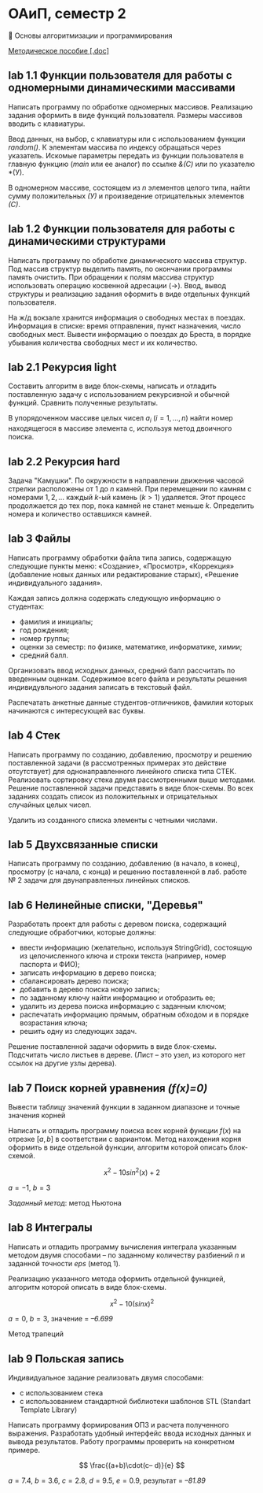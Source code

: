 # ОАиП, семестр 2

🔑 Основы алгоритмизации и программирования

[Методическое пособие [.doc]](https://www.bsuir.by/m/12_100229_1_123675.doc)

## lab 1.1 Функции пользователя для работы с одномерными динамическими массивами

Написать программу по обработке одномерных массивов. Реализацию задания оформить в виде функций пользователя. Размеры массивов вводить с клавиатуры.

Ввод данных, на выбор, с клавиатуры или с использованием функции *random()*. К элементам массива по индексу обращаться через указатель. Искомые параметры передать из функции пользователя в главную функцию (*main* или ее аналог) по ссылке *&(C)* или по указателю *(У).

В одномерном массиве, состоящем из $n$ элементов целого типа, найти сумму положительных *(У)* и произведение отрицательных элементов *(С)*.

## lab 1.2 Функции пользователя для работы с динамическими структурами

Написать программу по обработке динамического массива структур. Под массив структур выделить память, по окончании программы память очистить. При обращении к полям массива структур использовать операцию косвенной адресации (->). Ввод, вывод структуры и реализацию задания оформить в виде отдельных функций пользователя.

На ж/д вокзале хранится информация о свободных местах в поездах. Информация в списке: время отправления, пункт назначения, число свободных мест. Вывести информацию о поездах до Бреста, в порядке убывания количества свободных мест и их количество.

## lab 2.1 Рекурсия light

Составить алгоритм в виде блок-схемы, написать и отладить поставленную задачу с использованием рекурсивной и обычной функций. Сравнить полученные результаты.

В упорядоченном массиве целых чисел $a_i$ $(i = 1, ..., n)$ найти номер находящегося в массиве элемента c, используя метод двоичного поиска.

## lab 2.2 Рекурсия hard

Задача "Камушки". По окружности в направлении движения часовой стрелки расположены от $1$ до $n$ камней. При перемещении по камням с номерами $1, 2, ...$ каждый $k$-ый камень $(k>1)$ удаляется. Этот процесс продолжается до тех пор, пока камней не станет меньше $k$. Определить номера и количество оставшихся камней.

## lab 3 Файлы

Написать программу обработки файла типа запись, содержащую следующие пункты меню: «Создание», «Просмотр», «Коррекция» (добавление новых данных или редактирование старых), «Решение индивидуального задания».

Каждая запись должна содержать следующую информацию о студентах:

- фамилия и инициалы;
- год рождения;
- номер группы;
- оценки за семестр: по физике, математике, информатике, химии;
- средний балл.
  
Организовать ввод исходных данных, средний балл рассчитать по введенным оценкам. Содержимое всего файла и результаты решения индивидувльного задания записать в текстовый файл.  

Распечатать анкетные данные студентов-отличников, фамилии которых начинаются с интересующей вас буквы.

## lab 4 Стек

Написать программу по созданию, добавлению, просмотру и решению поставленной задачи (в рассмотренных примерах это действие отсутствует) для однонаправленного линейного списка типа СТЕК. Реализовать сортировку стека двумя рассмотренными выше методами. Решение поставленной задачи представить в виде блок-схемы. Во всех заданиях создать список из положительных и отрицательных случайных целых чисел.

Удалить из созданного списка элементы с четными числами.

## lab 5 Двухсвязанные списки

Написать программу по созданию, добавлению (в начало, в конец), просмотру (с начала, с конца) и решению поставленной в лаб. работе № 2 задачи для двунаправленных линейных списков.

## lab 6 Нелинейные списки, "Деревья"

Разработать проект для работы с деревом поиска, содержащий следующие обработчики, которые должны:

- ввести информацию (желательно, используя StringGrid), состоящую из целочисленного ключа и строки текста (например, номер паспорта и ФИО);
- записать информацию в дерево поиска;
- сбалансировать дерево поиска;
- добавить в дерево поиска новую запись;
- по заданному ключу найти информацию и отобразить ее;
- удалить из дерева поиска информацию с заданным ключом;
- распечатать информацию прямым, обратным обходом и в порядке возрастания ключа;
- решить одну из следующих задач.
  
Решение поставленной задачи оформить в виде блок-схемы.  
Подсчитать число листьев в дереве. (Лист – это узел, из которого нет ссылок на другие узлы дерева).

## lab 7 Поиск корней уравнения *(f(x)=0)*

Вывести таблицу значений функции в заданном диапазоне и точные значения корней

Написать и отладить программу поиска всех корней функции $f(x)$ на отрезке $[a,b]$ в соответствии с вариантом. Метод нахождения корня оформить в виде отдельной функции, алгоритм которой описать блок-схемой.

$$ x^2 - 10sin^2(x) + 2 $$

$a = -1$, $b = 3$

*Заданный метод*: метод Ньютона

## lab 8 Интегралы

Написать и отладить программу вычисления интеграла указанным методом двумя способами – по заданному количеству разбиений $n$ и заданной точности *eps* (метод 1).

Реализацию указанного метода оформить отдельной функцией, алгоритм которой описать в виде блок-схемы.

$$ x^2 - 10(sin x)^2 $$

$a = 0$, $b = 3$, значение = *–6.699*

Метод трапеций

## lab 9 Польская запись

Индивидуальное задание реализовать двумя способами:

- с использованием стека
- с использованием стандартной библиотеки шаблонов STL (Standart Template Library)

Написать программу формирования ОПЗ и расчета полученного выражения. Разработать удобный интерфейс ввода исходных данных и вывода результатов. Работу программы проверить на конкретном примере.

$$ \frac{(a+b)\cdot(c– d)}{e} $$

$a = 7.4$, $b = 3.6$, $c = 2.8$, $d = 9.5$, $e = 0.9$, результат = *–81.89*
